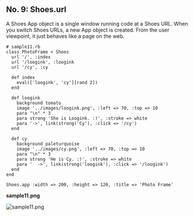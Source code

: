 No. 9: Shoes.url
--------------

A Shoes App object is a single window running code at a Shoes URL. 
When you switch Shoes URLs, a new App object is created. 
From the user viewpoint, it just behaves like a page on the web. 

	# sample11.rb
	class PhotoFrame < Shoes
	  url '/', :index
	  url '/loogink', :loogink
	  url '/cy', :cy
	  
	  def index
	    eval(['loogink', 'cy'][rand 2])
	  end
	  
	  def loogink
	    background tomato
	    image '../images/loogink.png', :left => 70, :top => 10
	    para "\n" * 3
	    para strong 'She is Loogink. :)', :stroke => white
	    para '->', link(strong('Cy'), :click => '/cy')
	  end
	  
	  def cy
	    background paleturquoise
	    image '../images/cy.png', :left => 70, :top => 10
	    para "\n" * 3
	    para strong 'He is Cy. :)', :stroke => white
	    para '  ->', link(strong('loogink'), :click => '/loogink')
	  end
	end
	
	Shoes.app :width => 200, :height => 120, :title => 'Photo Frame'

**sample11.png**

![sample11.png](http://github.com/ashbb/shoes_tutorial_html/tree/master%2Fimages%2Fsample11.png?raw=true)
